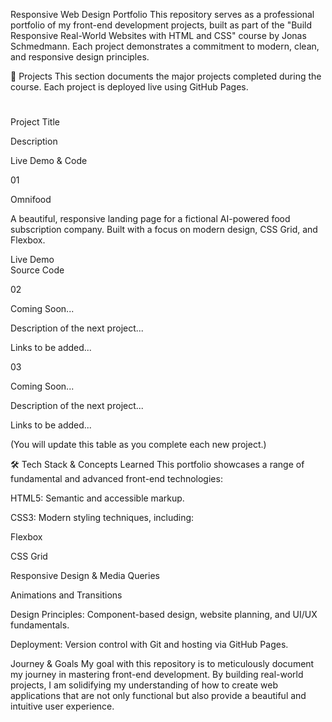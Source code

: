 Responsive Web Design Portfolio
This repository serves as a professional portfolio of my front-end development projects, built as part of the "Build Responsive Real-World Websites with HTML and CSS" course by Jonas Schmedmann. Each project demonstrates a commitment to modern, clean, and responsive design principles.

🚀 Projects
This section documents the major projects completed during the course. Each project is deployed live using GitHub Pages.

#

Project Title

Description

Live Demo & Code

01

Omnifood

A beautiful, responsive landing page for a fictional AI-powered food subscription company. Built with a focus on modern design, CSS Grid, and Flexbox.

Live Demo <br> Source Code

02

Coming Soon...

Description of the next project...

Links to be added...

03

Coming Soon...

Description of the next project...

Links to be added...

(You will update this table as you complete each new project.)

🛠️ Tech Stack & Concepts Learned
This portfolio showcases a range of fundamental and advanced front-end technologies:

HTML5: Semantic and accessible markup.

CSS3: Modern styling techniques, including:

Flexbox

CSS Grid

Responsive Design & Media Queries

Animations and Transitions

Design Principles: Component-based design, website planning, and UI/UX fundamentals.

Deployment: Version control with Git and hosting via GitHub Pages.

Journey & Goals
My goal with this repository is to meticulously document my journey in mastering front-end development. By building real-world projects, I am solidifying my understanding of how to create web applications that are not only functional but also provide a beautiful and intuitive user experience.
